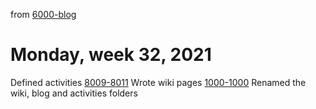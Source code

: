 from [6000-blog](../../../6000-blog.md)
# Monday, week 32, 2021
Defined activities [8009-8011](../../../../8activities/8000-pendingActivities.md)
Wrote wiki pages [1000-1000](../../../../1wiki/1000-wiki.md)
Renamed the wiki, blog and activities folders